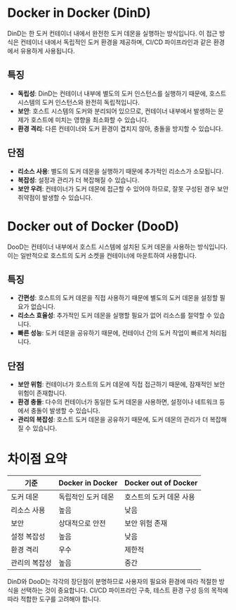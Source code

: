 # Docker in Docker (DinD)

DinD는 한 도커 컨테이너 내에서 완전한 도커 데몬을 실행하는 방식입니다. 이 접근 방식은 컨테이너 내에서 독립적인 도커 환경을 제공하며, CI/CD 파이프라인과 같은 환경에서 유용하게 사용됩니다.

## 특징

*   **독립성**: DinD는 컨테이너 내부에 별도의 도커 인스턴스를 실행하기 때문에, 호스트 시스템의 도커 인스턴스와 완전히 독립적입니다.
*   **보안**: 호스트 시스템의 도커와 분리되어 있으므로, 컨테이너 내부에서 발생하는 문제가 호스트에 미치는 영향을 최소화할 수 있습니다.
*   **환경 격리**: 다른 컨테이너와 도커 환경이 겹치지 않아, 충돌을 방지할 수 있습니다.

## 단점

*   **리소스 사용**: 별도의 도커 데몬을 실행하기 때문에 추가적인 리소스가 소모됩니다.
*   **복잡성**: 설정과 관리가 더 복잡해질 수 있습니다.
*   **보안 우려**: 컨테이너가 도커 데몬에 접근할 수 있어야 하므로, 잘못 구성된 경우 보안 취약점이 발생할 수 있습니다.

# Docker out of Docker (DooD)

DooD는 컨테이너 내부에서 호스트 시스템에 설치된 도커 데몬을 사용하는 방식입니다. 이는 일반적으로 호스트의 도커 소켓을 컨테이너에 마운트하여 사용합니다.

## 특징

*   **간편성**: 호스트의 도커 데몬을 직접 사용하기 때문에 별도의 도커 데몬을 설정할 필요가 없습니다.
*   **리소스 효율성**: 추가적인 도커 데몬을 실행할 필요가 없어 리소스를 절약할 수 있습니다.
*   **빠른 성능**: 도커 데몬을 공유하기 때문에, 컨테이너 간의 도커 작업이 빠르게 처리됩니다.

## 단점

*   **보안 위험**: 컨테이너가 호스트의 도커 데몬에 직접 접근하기 때문에, 잠재적인 보안 위험이 존재합니다.
*   **환경 충돌**: 다수의 컨테이너가 동일한 도커 데몬을 사용하면, 설정이나 네트워크 등에서 충돌이 발생할 수 있습니다.
*   **관리의 복잡성**: 호스트 도커 데몬을 공유하기 때문에, 도커 데몬의 관리가 더 복잡해질 수 있습니다.

# 차이점 요약

| 기준 | Docker in Docker | Docker out of Docker |
| --- | --- | --- |
| 도커 데몬 | 독립적인 도커 데몬 | 호스트의 도커 데몬 사용 |
| 리소스 사용 | 높음 | 낮음 |
| 보안 | 상대적으로 안전 | 보안 위험 존재 |
| 설정 복잡성 | 높음 | 낮음 |
| 환경 격리 | 우수 | 제한적 |
| 관리의 복잡성 | 높음 | 중간 |

DinD와 DooD는 각각의 장단점이 분명하므로 사용자의 필요와 환경에 따라 적절한 방식을 선택하는 것이 중요합니다. CI/CD 파이프라인 구축, 테스트 환경 구성 등의 목적에 따라 적합한 도구를 고려해야 합니다.

